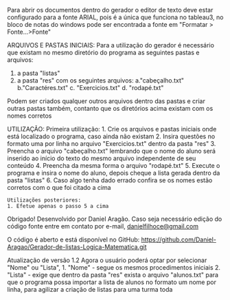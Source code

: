 Para abrir os documentos dentro do gerador o editor de texto deve estar configurado para a fonte ARIAL, pois é a única que funciona no tableau3, no bloco de notas do windows pode ser encontrada a fonte em "Formatar > Fonte...>Fonte"

ARQUIVOS E PASTAS INICIAIS:
Para a utilização do gerador é necessário que existam no mesmo diretório do programa as seguintes pastas e arquivos:
1. a pasta "listas"
2. a pasta "res" com os seguintes arquivos:
	a."cabeçalho.txt"
	b."Caractéres.txt"
	c. "Exercicios.txt"
	d. "rodapé.txt"

Podem ser criados qualquer outros arquivos dentro das pastas e criar outras pastas também, contanto que os diretórios acima existam com os nomes corretos

UTILIZAÇÃO:
	Primeira utilização:
	1. Crie os arquivos e pastas iniciais onde está localizado o programa, caso ainda não existam
	2. Insira questões no formato uma por linha no arquivo "Exercicios.txt" dentro da pasta "res"
	3. Preencha o arquivo "cabeçalho.txt" lembrando que o nome do aluno será inserido ao início do texto do mesmo arquivo independente de seu conteúdo
	4. Preencha da mesma forma o arquivo "rodapé.txt"
	5. Execute o programa e insira o nome do aluno, depois cheque a lista gerada dentro da pasta "listas"
	6. Caso algo tenha dado errado confira se os nomes estão corretos com o que foi citado a cima

	Utilizações posteriores:
	1. Efetue apenas o passo 5 a cima

Obrigado!
Desenvolvido por Daniel Aragão.
Caso seja necessário edição do código fonte entre em contato por e-mail, danielfilhoce@gmail.com

O código é aberto e está disponível no GitHub: 
https://github.com/Daniel-Aragao/Gerador-de-listas-Logica-Matematica.git

Atualização de versão 1.2
	Agora o usuário poderá optar por selecionar "Nome" ou "Lista",
		1. "Nome" - segue os mesmos procedimentos iniciais
		2. "Lista" - exige que dentro da pasta "res" exista o arquivo "alunos.txt" para que o 			programa possa importar a lista de alunos no formato um nome por linha, para agilizar a 		criação de  listas para uma turma toda
